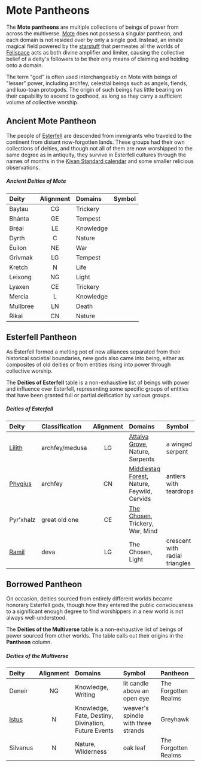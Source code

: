 # Mote Pantheons

The **Mote pantheons** are multiple collections of beings of power from across the multiverse. [Mote](../mote/mote.md) does not possess a singular pantheon, and each domain is not resided over by only a single god. Instead, an innate magical field powered by the [starstuff](../artifacts/starstuff.md) that permeates all the worlds of [Fellspace](../astronomy/fellspace.md) acts as both divine amplifier and limiter, causing the collective belief of a deity's followers to be their only means of claiming and holding onto a domain.

The term "god" is often used interchangeably on Mote with beings of "lesser" power, including archfey, celestial beings such as angels, fiends, and kuo-toan protogods. The origin of such beings has little bearing on their capability to ascend to godhood, as long as they carry a sufficient volume of collective worship.

## Ancient Mote Pantheon

The people of [Esterfell](../mote/esterfell/esterfell.md) are descended from immigrants who traveled to the continent from distant now-forgotten lands. These groups had their own collections of deities, and though not all of them are now worshipped to the same degree as in antiquity, they survive in Esterfell cultures through the names of months in the [Kivan Standard calendar](../lore/timekeeping.md#kivan-standard) and some smaller relicious observations.

##### Ancient Deities of Mote
|  Deity | Alignment | Domains | Symbol |
|:-------|:---------:|:--------|:-------|
| Baylau | CG | Trickery |  |
| Bhánta | GE | Tempest |  |
| Bréai | LE | Knowledge |  |
| Dyrth | C | Nature |  |
| Ëuilon | NE | War |  |
| Grivmak | LG | Tempest |  |
| Kretch | N | Life |  |
| Leixong | NG | Light |  |
| Lyaxen | CE | Trickery |  |
| Mercia | L | Knowledge |  |
| Mullbree | LN | Death |  |
| Rikai  | CN | Nature |  |

## Esterfell Pantheon

As Esterfell formed a melting pot of new alliances separated from their historical societial boundaries, new gods also came into being, either as composites of old deities or from entities rising into power through collective worship.

The **Deities of Esterfell** table is a non-exhaustive list of beings with power and influence over Esterfell, representing some specific groups of entities that have been granted full or partial deification by various groups.

##### Deities of Esterfell
|  Deity | Classification | Alignment | Domains | Symbol |
|:-------|:---------------|:---------:|:--------|:-------|
| [Lilith](esterfell-deities/lilith.md) | archfey/medusa | LG | [Attalya Grove](../mote/esterfell/lenya/attalya-grove.md), Nature, Serpents | a winged serpent |
| [Phygius](esterfell-deities/phygius.md) | archfey | CN | [Middlestag Forest](../mote/esterfell/lenya/middlestag-forest.md), Nature, Feywild, Cervids | antlers with teardrops |
| Pyr'xhalz | great old one | CE | [The Chosen](../organizations/the-chosen/the-chosen.md), Trickery, War, Mind |  |
| [Ramil](esterfell-deities/ramil.md) | deva | LG | The Chosen, Light | crescent with radial triangles |

## Borrowed Pantheon

On occasion, deities sourced from entirely different worlds became honorary Esterfell gods, though how they entered the public consciousness to a significant enough degree to find worshippers in a new world is not always well-understood.

The **Deities of the Multiverse** table is a non-exhaustive list of beings of power sourced from other worlds. The table calls out their origins in the **Pantheon** column.

##### Deities of the Multiverse
|  Deity | Alignment | Domains | Symbol | Pantheon |
|:-------|:---------:|:--------|:-------|:---------|
| Deneir | NG | Knowledge, Writing | lit candle above an open eye | The Forgotten Realms |
| [Istus](multiverse-deities/istus.md) | N | Knowledge, Fate, Destiny, Divination, Future Events | weaver's spindle with three strands | Greyhawk |
| Silvanus | N | Nature, Wilderness | oak leaf | The Forgotten Realms |
